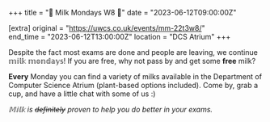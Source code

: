+++
title = "🥛 Milk Mondays W8 🥛"
date = "2023-06-12T09:00:00Z"

[extra]
original = "https://uwcs.co.uk/events/mm-22t3w8/"    
end_time = "2023-06-12T13:00:00Z"
location = "DCS Atrium"
+++

Despite the fact most exams are done and people are leaving, we continue 𝕞𝕚𝕝𝕜 𝕞𝕠𝕟𝕕𝕒𝕪𝕤! If you are free, why not pass by and get some **free** milk?

**Every** Monday you can find a variety of milks available in the Department of Computer Science Atrium (plant-based options included). Come by, grab a cup, and have a little chat with some of us :)

*𝕄𝕚𝕝𝕜 is ~~definitely~~ proven to help you do better in your exams.*
